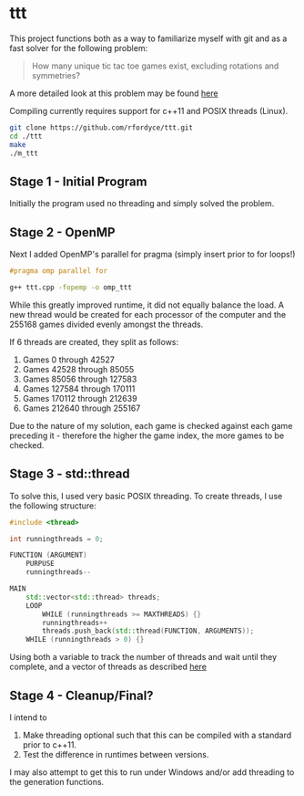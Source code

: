 ttt
===

This project functions both as a way to familiarize myself with git and as a fast solver for the following problem:

> How many unique tic tac toe games exist, excluding rotations and symmetries?

A more detailed look at this problem may be found [here][1]

Compiling currently requires support for c++11 and POSIX threads (Linux).

```bash
git clone https://github.com/rfordyce/ttt.git
cd ./ttt
make
./m_ttt
```

Stage 1 - Initial Program
---

Initially the program used no threading and simply solved the problem.

Stage 2 - OpenMP
---

Next I added OpenMP's parallel for pragma (simply insert prior to for loops!)

```c++
#pragma omp parallel for
```

```bash
g++ ttt.cpp -fopemp -o omp_ttt
```

While this greatly improved runtime, it did not equally balance the load.  A new thread would be created for each processor of the computer and the 255168 games divided evenly amongst the threads.

If 6 threads are created, they split as follows:

1. Games 0 through 42527
2. Games 42528 through 85055
3. Games 85056 through 127583
4. Games 127584 through 170111
5. Games 170112 through 212639
6. Games 212640 through 255167

Due to the nature of my solution, each game is checked against each game preceding it - therefore the higher the game index, the more games to be checked.

Stage 3 - std::thread
---

To solve this, I used very basic POSIX threading.
To create threads, I use the following structure:

```c++
#include <thread>

int runningthreads = 0;

FUNCTION (ARGUMENT)
	PURPUSE
	runningthreads--

MAIN
	std::vector<std::thread> threads;
	LOOP
		WHILE (runningthreads >= MAXTHREADS) {}
		runningthreads++
		threads.push_back(std::thread(FUNCTION, ARGUMENTS));
	WHILE (runningthreads > 0) {}
```

Using both a variable to track the number of threads and wait until they complete, and a vector of threads as described [here][2]

Stage 4 - Cleanup/Final?
---

I intend to

1. Make threading optional such that this can be compiled with a standard prior to c++11.
2. Test the difference in runtimes between versions.

I may also attempt to get this to run under Windows and/or add threading to the generation functions.

[1]: http://www.se16.info/hgb/tictactoe.htm
[2]: http://www.cplusplus.com/reference/thread/thread/thread/
